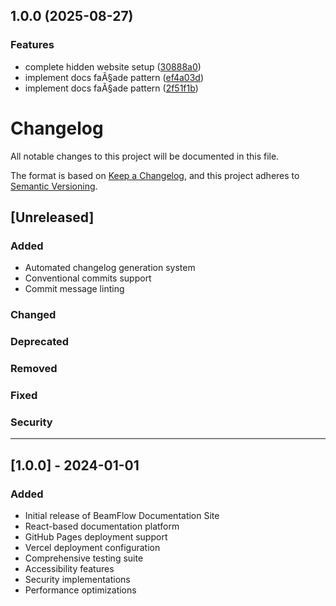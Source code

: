 ## 1.0.0 (2025-08-27)

### Features

* complete hidden website setup ([30888a0](https://github.com/[your-username]/[your-repo-name]/commit/30888a0bbcd22c9b4402f8a01ba6fc5766f18a53))
* implement docs faÃ§ade pattern ([ef4a03d](https://github.com/[your-username]/[your-repo-name]/commit/ef4a03dfeb9c841783e10e1a87acc85116163bce))
* implement docs faÃ§ade pattern ([2f51f1b](https://github.com/[your-username]/[your-repo-name]/commit/2f51f1b5c58aa53feb3f8decc349f72c0c280081))
# Changelog

All notable changes to this project will be documented in this file.

The format is based on [Keep a Changelog](https://keepachangelog.com/en/1.0.0/),
and this project adheres to [Semantic Versioning](https://semver.org/spec/v2.0.0.html).

## [Unreleased]

### Added
- Automated changelog generation system
- Conventional commits support
- Commit message linting

### Changed

### Deprecated

### Removed

### Fixed

### Security

---

## [1.0.0] - 2024-01-01

### Added
- Initial release of BeamFlow Documentation Site
- React-based documentation platform
- GitHub Pages deployment support
- Vercel deployment configuration
- Comprehensive testing suite
- Accessibility features
- Security implementations
- Performance optimizations
